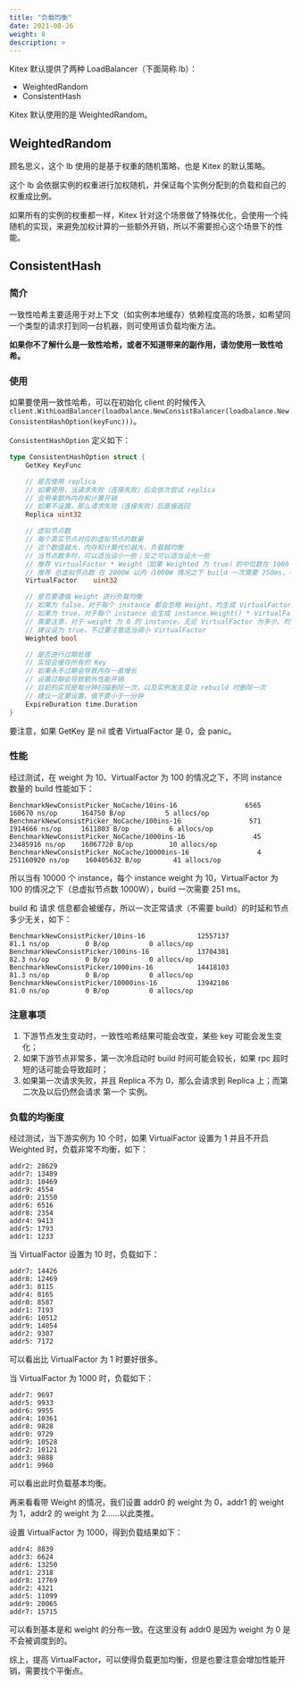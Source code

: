 ```yaml
---
title: "负载均衡"
date: 2021-08-26
weight: 8
description: >
---
```


Kitex 默认提供了两种 LoadBalancer（下面简称 lb）：

* WeightedRandom
* ConsistentHash

Kitex 默认使用的是 WeightedRandom。

## WeightedRandom

顾名思义，这个 lb 使用的是基于权重的随机策略，也是 Kitex 的默认策略。

这个 lb 会依据实例的权重进行加权随机，并保证每个实例分配到的负载和自己的权重成比例。

如果所有的实例的权重都一样，Kitex 针对这个场景做了特殊优化，会使用一个纯随机的实现，来避免加权计算的一些额外开销，所以不需要担心这个场景下的性能。

## ConsistentHash

### 简介

一致性哈希主要适用于对上下文（如实例本地缓存）依赖程度高的场景，如希望同一个类型的请求打到同一台机器，则可使用该负载均衡方法。

**如果你不了解什么是一致性哈希，或者不知道带来的副作用，请勿使用一致性哈希。**

### 使用

如果要使用一致性哈希，可以在初始化 client 的时候传入 `client.WithLoadBalancer(loadbalance.NewConsistBalancer(loadbalance.NewConsistentHashOption(keyFunc)))`。

`ConsistentHashOption` 定义如下：

```go
type ConsistentHashOption struct {
    GetKey KeyFunc

    // 是否使用 replica
    // 如果使用，当请求失败（连接失败）后会依次尝试 replica
    // 会带来额外内存和计算开销
    // 如果不设置，那么请求失败（连接失败）后直接返回
    Replica uint32

    // 虚拟节点数
    // 每个真实节点对应的虚拟节点的数量
    // 这个数值越大，内存和计算代价越大，负载越均衡
    // 当节点数多时，可以适当设小一些；反之可以适当设大一些
    // 推荐 VirtualFactor * Weight（如果 Weighted 为 true）的中位数在 1000 左右，负载应当已经很均衡了
    // 推荐 总虚拟节点数 在 2000W 以内（1000W 情况之下 build 一次需要 250ms，不过为后台 build 理论上 3s 内均无问题）
    VirtualFactor    uint32

    // 是否要遵循 Weight 进行负载均衡
    // 如果为 false，对于每个 instance 都会忽略 Weight，均生成 VirtualFactor 个虚拟节点，进行无差别负载均衡
    // 如果为 true，对于每个 instance 会生成 instance.Weight() * VirtualFactor 个虚拟节点
    // 需要注意，对于 weight 为 0 的 instance，无论 VirtualFactor 为多少，均不会生成虚拟节点
    // 建议设为 true，不过要注意适当调小 VirtualFactor
    Weighted bool

    // 是否进行过期处理
    // 实现会缓存所有的 Key
    // 如果永不过期会导致内存一直增长
    // 设置过期会导致额外性能开销
    // 目前的实现是每分钟扫描删除一次，以及实例发生变动 rebuild 时删除一次
    // 建议一定要设置，值不要小于一分钟
    ExpireDuration time.Duration
}
```

要注意，如果 GetKey 是 nil 或者 VirtualFactor 是 0，会 panic。

### 性能

经过测试，在 weight 为 10、VirtualFactor 为 100 的情况之下，不同 instance 数量的 build 性能如下：

```
BenchmarkNewConsistPicker_NoCache/10ins-16                 6565        160670 ns/op      164750 B/op          5 allocs/op
BenchmarkNewConsistPicker_NoCache/100ins-16                 571       1914666 ns/op     1611803 B/op          6 allocs/op
BenchmarkNewConsistPicker_NoCache/1000ins-16                 45      23485916 ns/op    16067720 B/op         10 allocs/op
BenchmarkNewConsistPicker_NoCache/10000ins-16                 4     251160920 ns/op    160405632 B/op        41 allocs/op
```

所以当有 10000 个 instance，每个 instance weight 为 10，VirtualFactor 为 100 的情况之下（总虚拟节点数 1000W），build 一次需要 251 ms。

build 和 请求 信息都会被缓存，所以一次正常请求（不需要 build）的时延和节点多少无关，如下：

````
BenchmarkNewConsistPicker/10ins-16             12557137            81.1 ns/op         0 B/op          0 allocs/op 
BenchmarkNewConsistPicker/100ins-16            13704381            82.3 ns/op         0 B/op          0 allocs/op 
BenchmarkNewConsistPicker/1000ins-16           14418103            81.3 ns/op         0 B/op          0 allocs/op 
BenchmarkNewConsistPicker/10000ins-16          13942186            81.0 ns/op         0 B/op          0 allocs/op
````

### 注意事项

1. 下游节点发生变动时，一致性哈希结果可能会改变，某些 key 可能会发生变化；
2. 如果下游节点非常多，第一次冷启动时 build 时间可能会较长，如果 rpc 超时短的话可能会导致超时；
3. 如果第一次请求失败，并且 Replica 不为 0，那么会请求到 Replica 上；而第二次及以后仍然会请求 第一个 实例。

### 负载的均衡度

经过测试，当下游实例为 10 个时，如果 VirtualFactor 设置为 1 并且不开启 Weighted 时，负载非常不均衡，如下：

```
addr2: 28629
addr7: 13489
addr3: 10469
addr9: 4554
addr0: 21550
addr6: 6516
addr8: 2354
addr4: 9413
addr5: 1793
addr1: 1233
```

当 VirtualFactor 设置为 10 时，负载如下：

```
addr7: 14426
addr8: 12469
addr3: 8115
addr4: 8165
addr0: 8587
addr1: 7193
addr6: 10512
addr9: 14054
addr2: 9307
addr5: 7172
```

可以看出比 VirtualFactor 为 1 时要好很多。

当 VirtualFactor 为 1000 时，负载如下：

```
addr7: 9697
addr5: 9933
addr6: 9955
addr4: 10361
addr8: 9828
addr0: 9729
addr9: 10528
addr2: 10121
addr3: 9888
addr1: 9960
```

可以看出此时负载基本均衡。

再来看看带 Weight 的情况，我们设置 addr0 的 weight 为 0，addr1 的 weight 为 1，addr2 的 weight 为 2……以此类推。

设置 VirtualFactor 为 1000，得到负载结果如下：

```
addr4: 8839
addr3: 6624
addr6: 13250
addr1: 2318
addr8: 17769
addr2: 4321
addr5: 11099
addr9: 20065
addr7: 15715
```

可以看到基本是和 weight 的分布一致。在这里没有 addr0 是因为 weight 为 0 是不会被调度到的。

综上，提高 VirtualFactor，可以使得负载更加均衡，但是也要注意会增加性能开销，需要找个平衡点。